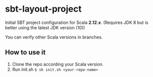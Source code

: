# sbt-layout-project
Initial SBT project configuration for Scala __2.12.x__. (Requires JDK 8 but is better using the latest JDK version (10))

You can verify other Scala versions in branches.

## How to use it
1. Clone the repo according your Scala version.
2. Run init.sh ```$ sh init.sh <your-repo-name>```
